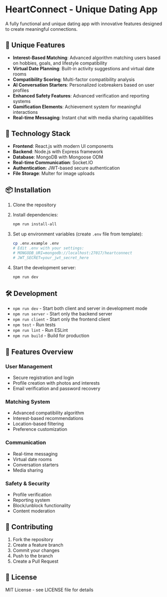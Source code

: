 # HeartConnect - Unique Dating App

A fully functional and unique dating app with innovative features designed to create meaningful connections.

## 🌟 Unique Features

- **Interest-Based Matching**: Advanced algorithm matching users based on hobbies, goals, and lifestyle compatibility
- **Virtual Date Planning**: Built-in activity suggestions and virtual date rooms
- **Compatibility Scoring**: Multi-factor compatibility analysis
- **AI Conversation Starters**: Personalized icebreakers based on user profiles
- **Enhanced Safety Features**: Advanced verification and reporting systems
- **Gamification Elements**: Achievement system for meaningful interactions
- **Real-time Messaging**: Instant chat with media sharing capabilities

## 🚀 Technology Stack

- **Frontend**: React.js with modern UI components
- **Backend**: Node.js with Express framework
- **Database**: MongoDB with Mongoose ODM
- **Real-time Communication**: Socket.IO
- **Authentication**: JWT-based secure authentication
- **File Storage**: Multer for image uploads

## 📦 Installation

1. Clone the repository
2. Install dependencies:
   ```bash
   npm run install-all
   ```

3. Set up environment variables (create `.env` file from template):
   ```bash
   cp .env.example .env
   # Edit .env with your settings:
   # MONGODB_URI=mongodb://localhost:27017/heartconnect
   # JWT_SECRET=your_jwt_secret_here
   ```

4. Start the development server:
   ```bash
   npm run dev
   ```

## 🛠️ Development

- `npm run dev` - Start both client and server in development mode
- `npm run server` - Start only the backend server
- `npm run client` - Start only the frontend client
- `npm test` - Run tests
- `npm run lint` - Run ESLint
- `npm run build` - Build for production

## 📱 Features Overview

### User Management
- Secure registration and login
- Profile creation with photos and interests
- Email verification and password recovery

### Matching System
- Advanced compatibility algorithm
- Interest-based recommendations
- Location-based filtering
- Preference customization

### Communication
- Real-time messaging
- Virtual date rooms
- Conversation starters
- Media sharing

### Safety & Security
- Profile verification
- Reporting system
- Block/unblock functionality
- Content moderation

## 🤝 Contributing

1. Fork the repository
2. Create a feature branch
3. Commit your changes
4. Push to the branch
5. Create a Pull Request

## 📄 License

MIT License - see LICENSE file for details